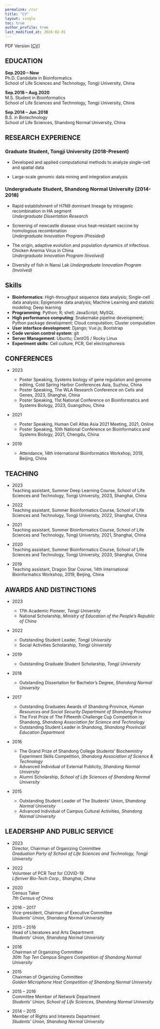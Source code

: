 ```yaml
---
permalink: /cv/
title: "CV"
layout: single
toc: true
author_profile: true
last_modified_at: 2024-02-01
---
```


PDF Version [[CV](/assets/pdf/cv/CV_XinDong.pdf)]

## EDUCATION

**Sep.2020 – Now**  
Ph.D. Candidate in Bioinformatics  
School of Life Sciences and Technology, Tongji University, China  
<!-- **Advisors:** Dr. Chenfei Wang & Dr. Xiaole Shirley Liu  -->

**Sep.2018 – Aug.2020**  
M.S. Student in Bioinformatics  
School of Life Sciences and Technology, Tongji University, China  
<!-- **Advisors:** Dr. Xiaole Shirley Liu & Dr. Xiaoyan Zhang & Dr. Zhiping Weng  -->

**Sep.2014 – Jun.2018**  
B.S. in Biotechnology  
School of Life Sciences, Shandong Normal University, China  
<!-- **Advisor:** Dr. Chengqiang He   -->

## RESEARCH EXPERIENCE

### Graduate Student, Tongji University (2018-Present)

- Developed and applied computational methods to analyze single-cell and spatial data  
<!-- **Institute:** Tongji University, China   -->
<!-- **Advisors:** Dr. Chenfei Wang & Dr. Xiaole Shirley Liu  -->  

- Large-scale genomic data mining and integration analysis  
<!-- **Institute:** Tongji University, China   -->
<!-- **Advisor:** Dr. Xiaole Shirley Liu & Dr. Clifford Meyer  -->  

### Undergraduate Student, Shandong Normal University (2014-2018)

- Rapid establishment of H7N9 dominant lineage by intragenic recombination in HA segment  
*Undergraduate Dissertation Research*  
<!-- **Institute:** Shandong Normal University, China   -->
<!-- **Advisor:** Dr. Chengqiang He  -->

- Screening of newcastle disease virus heat-resistant vaccine by homologous recombination  
*Undergraduate Innovation Program (Presided)*  
<!-- **Institute:** Shandong Normal University, China   -->
<!-- **Advisor:** Dr. Chengqiang He -->

- The origin, adaptive evolution and population dynamics of infectious Chicken Anemia Virus in China  
*Undergraduate Innovation Program (Involved)*  
<!-- **Institute:** Shandong Normal University, China   -->
<!-- **Advisor:** Dr. Chengqiang He -->

- Diversity of fish in Nansi Lak
*Undergraduate Innovation Program (Involved)*  
<!-- **Institute:** Shandong Normal University, China   -->
<!-- **Advisors:** Dr. Rongshu Fu & Dr. Mingsheng Miao -->

## Skills

- **Bioinformatics**: High-throughput sequence data analysis; Single-cell data analysis; Epigenome data analysis; Machine Learning and statistic modeling; Deep learning  
- **Programming**: Python; R; shell; JavaScript; MySQL  
- **High performance computing**: Snakemake pipeline development; Python package development; Cloud computation; Cluster computation  
- **User interface development**: Django; Vue.js; Bootstrap  
- **Code version control system**: git  
- **Server Management**: Ubuntu; CentOS / Rocky Linux  
- **Experiment skills**: Cell culture, PCR, Gel electrophoresis  

## CONFERENCES

- 2023
  - Poster Speaking, Systems biology of gene regulation and genome editing, Cold Spring Harbor Conferences Asia, Suzhou, China  
  - Poster Speaking, The WLA Research Conference on Cells and Genes, 2023, Shanghai, China
  - Poster Speaking, 11st National Conference on Bioinformatics and Systems Biology, 2023, Guangzhou, China

- 2021
  - Poster Speaking, Human Cell Atlas Asia 2021 Meeting, 2021, Online  
  - Poster Speaking, 10th National Conference on Bioinformatics and Systems Biology, 2021, Chengdu, China

- 2019  
  - Attendance, 14th International Bioinformatics Workshop, 2019, Beijing, China

## TEACHING

- 2023  
Teaching assistant, Summer Deep Learning Course, School of Life Sciences and Technology, Tongji University, 2023, Shanghai, China

- 2022  
Teaching assistant, Summer Bioinformatics Course, School of Life Sciences and Technology, Tongji University, 2022, Shanghai, China

- 2021  
Teaching assistant, Summer Bioinformatics Course, School of Life Sciences and Technology, Tongji University, 2021, Shanghai, China

- 2020  
Teaching assistant, Summer Bioinformatics Course, School of Life Sciences and Technology, Tongji University, 2020, Shanghai, China

- 2019  
Teaching assistant, Dragon Star Course, 14th International Bioinformatics Workshop, 2019, Beijing, China

## AWARDS AND DISTINCTIONS

- 2023
  - 17th Academic Pioneer, *Tongji University*
  - National Scholarship, *Ministry of Education of the People’s Republic of China*

- 2022
  - Outstanding Student Leader, *Tongji University*
  - Social Activities Scholarship, *Tongji University*

- 2019
  - Outstanding Graduate Student Scholarship, *Tongji University*

- 2018
  - Outstanding Dissertation for Bachelor’s Degree, *Shandong Normal University*  

- 2017  
  - Outstanding Graduates Awards of Shandong Province, *Human Resources and Social Security Department of Shandong Province*  
  - The First Prize of The Fifteenth Challenge Cup Competition in Shandong, *Shandong Association for Science and Technology*  
  - Outstanding Student Leader in Shandong, *Shandong Provincial Education Department*  

- 2016
  - The Grand Prize of Shandong College Students' Biochemistry Experiment Skills Competition, *Shandong Association of Science & Technology*  
  - Advanced Individual of External Publicity, *Shandong Normal University*  
  - Alumni Scholarship, *School of Life Sciences of Shandong Normal University*  

- 2015
  - Outstanding Student Leader of The Students’ Union, *Shandong Normal University*  
  - Advanced Individual of Campus Cultural Activities, *Shandong Normal University*  

## LEADERSHIP AND PUBLIC SERVICE

- 2023  
Director, Chairman of Organizing Committee  
*Graduation Party of School of Life Sciences and Technology, Tongji University*

- 2022  
Volunteer of PCR Test for COVID-19  
*Liferiver Bio-Tech Corp., Shanghai, China*

- 2020  
Census Taker  
*7th Census of China*  

- 2016 – 2017  
Vice-president, Chairman of Executive Committee  
*Students’ Union, Shandong Normal University*

- 2015 – 2016  
Head of Literatures and Arts Department  
*Students’ Union, Shandong Normal University*

- 2016  
Chairman of Organizing Committee  
*30th Top Ten Campus Singers Competition of Shandong Normal University*

- 2015  
Chairman of Organizing Committee  
*Golden Microphone Host Competition of Shandong Normal University*

- 2015 – 2016  
Committee Member of Network Department  
*Students’ Union, School of Life Sciences, Shandong Normal University*

- 2014 – 2015  
Member of Rights and Interests Department  
*Students’ Union, Shandong Normal University*

